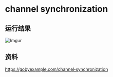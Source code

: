 # channel synchronization

## 运行结果
![Imgur](https://i.imgur.com/R8mLDK1.png)

## 资料
https://gobyexample.com/channel-synchronization